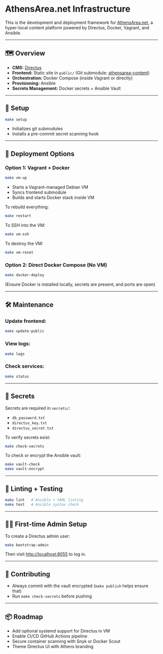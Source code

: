 # AthensArea.net Infrastructure

This is the development and deployment framework for [AthensArea.net](http://localhost:8055), a hyper-local content platform powered by Directus, Docker, Vagrant, and Ansible.

---

## 🗺️ Overview

- **CMS:** [Directus](https://directus.io/)
- **Frontend:** Static site in `public/` (Git submodule: [athensarea-content](https://github.com/waltdundore/athensarea-content))
- **Orchestration:** Docker Compose (inside Vagrant or directly)
- **Provisioning:** Ansible
- **Secrets Management:** Docker secrets + Ansible Vault

---

## 🔧 Setup

```bash
make setup
```
- Initializes git submodules
- Installs a pre-commit secret scanning hook

---

## 🚀 Deployment Options

### Option 1: Vagrant + Docker

```bash
make vm-up
```
- Starts a Vagrant-managed Debian VM
- Syncs frontend submodule
- Builds and starts Docker stack inside VM

To rebuild everything:
```bash
make restart
```

To SSH into the VM:
```bash
make vm-ssh
```

To destroy the VM:
```bash
make vm-reset
```

### Option 2: Direct Docker Compose (No VM)

```bash
make docker-deploy
```
(Ensure Docker is installed locally, secrets are present, and ports are open)

---

## 🛠️ Maintenance

### Update frontend:
```bash
make update-public
```

### View logs:
```bash
make logs
```

### Check services:
```bash
make status
```

---

## 🔐 Secrets

Secrets are required in `secrets/`:
- `db_password.txt`
- `directus_key.txt`
- `directus_secret.txt`

To verify secrets exist:
```bash
make check-secrets
```

To check or encrypt the Ansible vault:
```bash
make vault-check
make vault-encrypt
```

---

## 🧪 Linting + Testing

```bash
make lint   # Ansible + YAML linting
make test   # Ansible syntax check
```

---

## 🧑‍💼 First-time Admin Setup

To create a Directus admin user:
```bash
make bootstrap-admin
```
Then visit [http://localhost:8055](http://localhost:8055) to log in.

---

## 🤝 Contributing

- Always commit with the vault encrypted (`make publish` helps ensure that)
- Run `make check-secrets` before pushing

---

## 📦 Roadmap

- Add optional systemd support for Directus in VM
- Enable CI/CD GitHub Actions pipeline
- Secure container scanning with Snyk or Docker Scout
- Theme Directus UI with Athens branding
